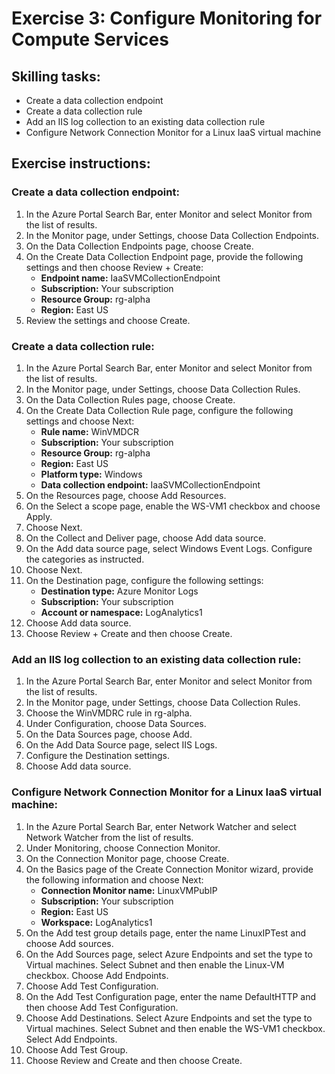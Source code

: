 # Exercise 3: Configure Monitoring for Compute Services

## Skilling tasks:
- Create a data collection endpoint
- Create a data collection rule
- Add an IIS log collection to an existing data collection rule
- Configure Network Connection Monitor for a Linux IaaS virtual machine

## Exercise instructions:

### Create a data collection endpoint:
1. In the Azure Portal Search Bar, enter Monitor and select Monitor from the list of results.
2. In the Monitor page, under Settings, choose Data Collection Endpoints.
3. On the Data Collection Endpoints page, choose Create.
4. On the Create Data Collection Endpoint page, provide the following settings and then choose Review + Create:
   - **Endpoint name:** IaaSVMCollectionEndpoint
   - **Subscription:** Your subscription
   - **Resource Group:** rg-alpha
   - **Region:** East US
5. Review the settings and choose Create.

### Create a data collection rule:
1. In the Azure Portal Search Bar, enter Monitor and select Monitor from the list of results.
2. In the Monitor page, under Settings, choose Data Collection Rules.
3. On the Data Collection Rules page, choose Create.
4. On the Create Data Collection Rule page, configure the following settings and choose Next:
   - **Rule name:** WinVMDCR
   - **Subscription:** Your subscription
   - **Resource Group:** rg-alpha
   - **Region:** East US
   - **Platform type:** Windows
   - **Data collection endpoint:** IaaSVMCollectionEndpoint
5. On the Resources page, choose Add Resources.
6. On the Select a scope page, enable the WS-VM1 checkbox and choose Apply.
7. Choose Next.
8. On the Collect and Deliver page, choose Add data source.
9. On the Add data source page, select Windows Event Logs. Configure the categories as instructed.
10. Choose Next.
11. On the Destination page, configure the following settings:
    - **Destination type:** Azure Monitor Logs
    - **Subscription:** Your subscription
    - **Account or namespace:** LogAnalytics1
12. Choose Add data source.
13. Choose Review + Create and then choose Create.

### Add an IIS log collection to an existing data collection rule:
1. In the Azure Portal Search Bar, enter Monitor and select Monitor from the list of results.
2. In the Monitor page, under Settings, choose Data Collection Rules.
3. Choose the WinVMDRC rule in rg-alpha.
4. Under Configuration, choose Data Sources.
5. On the Data Sources page, choose Add.
6. On the Add Data Source page, select IIS Logs.
7. Configure the Destination settings.
8. Choose Add data source.

### Configure Network Connection Monitor for a Linux IaaS virtual machine:
1. In the Azure Portal Search Bar, enter Network Watcher and select Network Watcher from the list of results.
2. Under Monitoring, choose Connection Monitor.
3. On the Connection Monitor page, choose Create.
4. On the Basics page of the Create Connection Monitor wizard, provide the following information and choose Next:
   - **Connection Monitor name:** LinuxVMPubIP
   - **Subscription:** Your subscription
   - **Region:** East US
   - **Workspace:** LogAnalytics1
5. On the Add test group details page, enter the name LinuxIPTest and choose Add sources.
6. On the Add Sources page, select Azure Endpoints and set the type to Virtual machines. Select Subnet and then enable the Linux-VM checkbox. Choose Add Endpoints.
7. Choose Add Test Configuration.
8. On the Add Test Configuration page, enter the name DefaultHTTP and then choose Add Test Configuration.
9. Choose Add Destinations. Select Azure Endpoints and set the type to Virtual machines. Select Subnet and then enable the WS-VM1 checkbox. Select Add Endpoints.
10. Choose Add Test Group.
11. Choose Review and Create and then choose Create.
